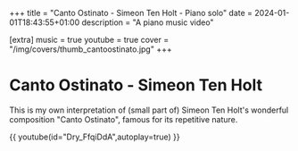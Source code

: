 +++
title = "Canto Ostinato - Simeon Ten Holt - Piano solo"
date = 2024-01-01T18:43:55+01:00
description = "A piano music video"

[extra]
music = true
youtube = true
cover = "/img/covers/thumb_cantoostinato.jpg"
+++

# Canto Ostinato - Simeon Ten Holt

This is my own interpretation of (small part of) Simeon Ten Holt's wonderful composition "Canto Ostinato", famous for its repetitive nature.

{{ youtube(id="Dry_FfqiDdA",autoplay=true) }}

